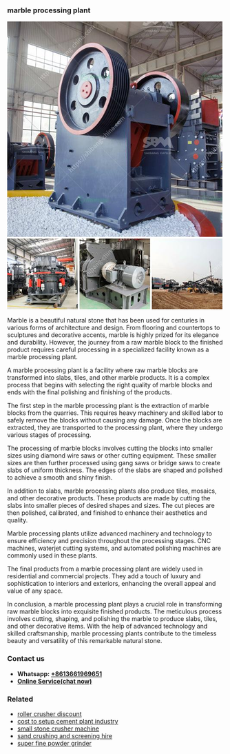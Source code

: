 <h3>marble processing plant</h3><img src='1703042206.jpg' alt=''><p>Marble is a beautiful natural stone that has been used for centuries in various forms of architecture and design. From flooring and countertops to sculptures and decorative accents, marble is highly prized for its elegance and durability. However, the journey from a raw marble block to the finished product requires careful processing in a specialized facility known as a marble processing plant.</p><p>A marble processing plant is a facility where raw marble blocks are transformed into slabs, tiles, and other marble products. It is a complex process that begins with selecting the right quality of marble blocks and ends with the final polishing and finishing of the products.</p><p>The first step in the marble processing plant is the extraction of marble blocks from the quarries. This requires heavy machinery and skilled labor to safely remove the blocks without causing any damage. Once the blocks are extracted, they are transported to the processing plant, where they undergo various stages of processing.</p><p>The processing of marble blocks involves cutting the blocks into smaller sizes using diamond wire saws or other cutting equipment. These smaller sizes are then further processed using gang saws or bridge saws to create slabs of uniform thickness. The edges of the slabs are shaped and polished to achieve a smooth and shiny finish.</p><p>In addition to slabs, marble processing plants also produce tiles, mosaics, and other decorative products. These products are made by cutting the slabs into smaller pieces of desired shapes and sizes. The cut pieces are then polished, calibrated, and finished to enhance their aesthetics and quality.</p><p>Marble processing plants utilize advanced machinery and technology to ensure efficiency and precision throughout the processing stages. CNC machines, waterjet cutting systems, and automated polishing machines are commonly used in these plants.</p><p>The final products from a marble processing plant are widely used in residential and commercial projects. They add a touch of luxury and sophistication to interiors and exteriors, enhancing the overall appeal and value of any space.</p><p>In conclusion, a marble processing plant plays a crucial role in transforming raw marble blocks into exquisite finished products. The meticulous process involves cutting, shaping, and polishing the marble to produce slabs, tiles, and other decorative items. With the help of advanced technology and skilled craftsmanship, marble processing plants contribute to the timeless beauty and versatility of this remarkable natural stone.</p><h3>Contact us</h3><ul><li><strong>Whatsapp:&nbsp;<a href="https://wa.me/8613661969651">+8613661969651</a></strong></li><li><a href="https://swt.shibang-china.com/?git&amp;zhl&amp;marble processing plant"><strong>Online Service(chat now)</strong></a></li></ul><h3>Related</h3><ul><li><a href='roller crusher discount.md'>roller crusher discount</a></li><li><a href='cost to setup cement plant industry.md'>cost to setup cement plant industry</a></li><li><a href='small stone crusher machine.md'>small stone crusher machine</a></li><li><a href='sand crushing and screening hire.md'>sand crushing and screening hire</a></li><li><a href='super fine powder grinder.md'>super fine powder grinder</a></li></ul>